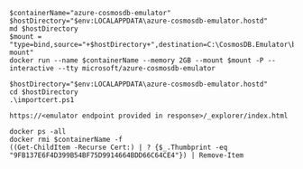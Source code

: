 ﻿````
$containerName="azure-cosmosdb-emulator"
$hostDirectory="$env:LOCALAPPDATA\azure-cosmosdb-emulator.hostd"
md $hostDirectory
$mount = "type=bind,source="+$hostDirectory+",destination=C:\CosmosDB.Emulator\bind-mount"
docker run --name $containerName --memory 2GB --mount $mount -P --interactive --tty microsoft/azure-cosmosdb-emulator
````

````
$hostDirectory="$env:LOCALAPPDATA\azure-cosmosdb-emulator.hostd"
cd $hostDirectory
.\importcert.ps1
````
`
https://<emulator endpoint provided in response>/_explorer/index.html
`

````
docker ps -all
docker rmi $containerName -f
((Get-ChildItem -Recurse Cert:) | ? {$_.Thumbprint -eq "9FB137E6F4D399B54BF75D9914664BDD66C64CE4"}) | Remove-Item
````